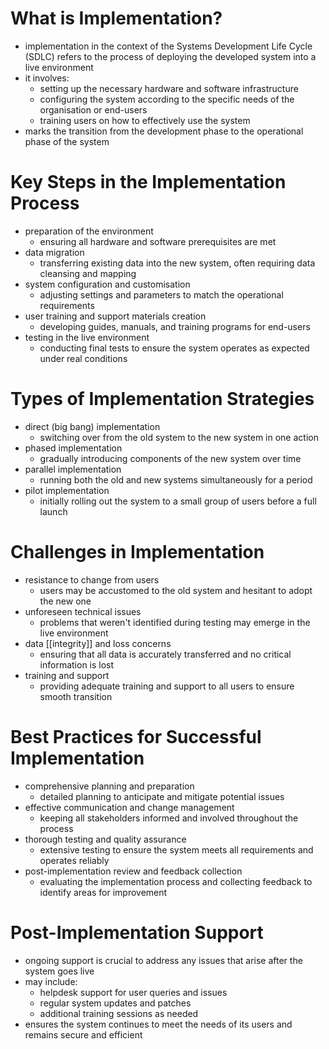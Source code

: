 # What is Implementation?
- implementation in the context of the Systems Development Life Cycle (SDLC) refers to the process of deploying the developed system into a live environment
- it involves:
	- setting up the necessary hardware and software infrastructure
	- configuring the system according to the specific needs of the organisation or end-users
	- training users on how to effectively use the system
- marks the transition from the development phase to the operational phase of the system

# Key Steps in the Implementation Process
- preparation of the environment
	- ensuring all hardware and software prerequisites are met
- data migration
	- transferring existing data into the new system, often requiring data cleansing and mapping
- system configuration and customisation
	- adjusting settings and parameters to match the operational requirements
- user training and support materials creation
	- developing guides, manuals, and training programs for end-users
- testing in the live environment
	- conducting final tests to ensure the system operates as expected under real conditions

# Types of Implementation Strategies
- direct (big bang) implementation
	- switching over from the old system to the new system in one action
- phased implementation
	- gradually introducing components of the new system over time
- parallel implementation
	- running both the old and new systems simultaneously for a period
- pilot implementation
	- initially rolling out the system to a small group of users before a full launch

# Challenges in Implementation
- resistance to change from users
	- users may be accustomed to the old system and hesitant to adopt the new one
- unforeseen technical issues
	- problems that weren't identified during testing may emerge in the live environment
- data [[integrity]] and loss concerns
	- ensuring that all data is accurately transferred and no critical information is lost
- training and support
	- providing adequate training and support to all users to ensure smooth transition

# Best Practices for Successful Implementation
- comprehensive planning and preparation
	- detailed planning to anticipate and mitigate potential issues
- effective communication and change management
	- keeping all stakeholders informed and involved throughout the process
- thorough testing and quality assurance
	- extensive testing to ensure the system meets all requirements and operates reliably
- post-implementation review and feedback collection
	- evaluating the implementation process and collecting feedback to identify areas for improvement

# Post-Implementation Support
- ongoing support is crucial to address any issues that arise after the system goes live
- may include:
	- helpdesk support for user queries and issues
	- regular system updates and patches
	- additional training sessions as needed
- ensures the system continues to meet the needs of its users and remains secure and efficient